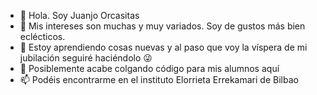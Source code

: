 - 👋 Hola. Soy Juanjo Orcasitas
- 👀 Mis intereses son muchas y muy variados. Soy de gustos más bien eclécticos.
- 🌱 Estoy aprendiendo cosas nuevas y al paso que voy la víspera de mi jubilación seguiré haciéndolo 😜
- 💞️ Posiblemente acabe colgando código para mis alumnos aquí
- 📫 Podéis encontrarme en el instituto Elorrieta Errekamari de Bilbao

<!---
jjorcasitas/jjorcasitas is a ✨ special ✨ repository because its `README.md` (this file) appears on your GitHub profile.
You can click the Preview link to take a look at your changes.
--->
